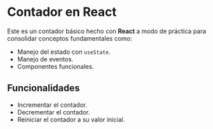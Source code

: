 # Contador en React

Este es un contador básico hecho con **React** a modo de práctica para consolidar conceptos fundamentales como:

- Manejo del estado con `useState`.
- Manejo de eventos.
- Componentes funcionales.

## Funcionalidades

- Incrementar el contador.
- Decrementar el contador.
- Reiniciar el contador a su valor inicial.
